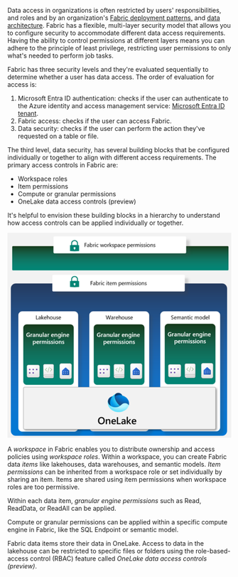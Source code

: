Data access in organizations is often restricted by users' responsibilities, and roles and by an organization's [Fabric deployment patterns,](/azure/architecture/analytics/architecture/fabric-deployment-patterns?azure-portal=true) and [data architecture](/fabric/onelake/security/how-to-common-data-architectures&azure-portal=true). Fabric has a flexible, multi-layer security model that allows you to configure security to accommodate different data access requirements. Having the ability to control permissions at different layers means you can adhere to the principle of least privilege, restricting user permissions to only what's needed to perform job tasks.

Fabric has three security levels and they're evaluated sequentially to determine whether a user has data access. The order of evaluation for access is:  
1. Microsoft Entra ID authentication: checks if the user can authenticate to the Azure identity and access management service: [Microsoft Entra ID tenant](https://techcommunity.microsoft.com/t5/core-infrastructure-and-security/microsoft-entra-id-tenant-starters-guide-understanding-identity/ba-p/4154857?azure-portal=true).
2. Fabric access: checks if the user can access Fabric.
3. Data security: checks if the user can perform the action they've requested on a table or file.  

The third level, data security, has several building blocks that be configured individually or together to align with different access requirements. The primary access controls in Fabric are:

- Workspace roles
- Item permissions
- Compute or granular permissions
- OneLake data access controls (preview)

It's helpful to envision these building blocks in a hierarchy to understand how access controls can be applied individually or together.

![Access control hierarchy](../media/data-access-controls.png)

A *workspace* in Fabric enables you to distribute ownership and access policies using *workspace roles*. Within a workspace, you can create Fabric data *items* like lakehouses, data warehouses, and semantic models. *Item permissions* can be inherited from a workspace role or set individually by sharing an item. Items are shared using item permissions when workspace roles are too permissive.  

Within each data item, *granular engine permissions* such as Read, ReadData, or ReadAll can be applied. 

Compute or granular permissions can be applied within a specific compute engine in Fabric, like the SQL Endpoint or semantic model.

Fabric data items store their data in OneLake. Access to data in the lakehouse can be restricted to specific files or folders using the role-based-access control (RBAC) feature called *OneLake data access controls (preview)*.